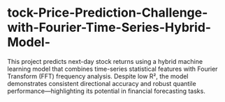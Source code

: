 # tock-Price-Prediction-Challenge-with-Fourier-Time-Series-Hybrid-Model-
This project predicts next-day stock returns using a hybrid machine learning model that combines time-series statistical features with Fourier Transform (FFT) frequency analysis. Despite low R², the model demonstrates consistent directional accuracy and robust quantile performance—highlighting its potential in financial forecasting tasks.

